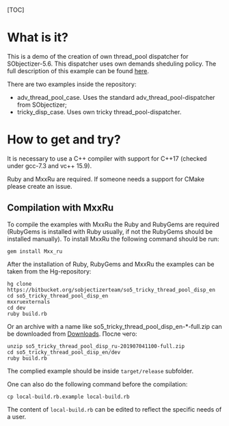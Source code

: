 [TOC]

# What is it?

This is a demo of the creation of own thread_pool dispatcher for SObjectizer-5.6.
This dispatcher uses own demands sheduling policy. The full description of this example can be found [here](https://bitbucket.org/sobjectizerteam/sobjectizer/wiki/so-5.6-docs/tutorials/tricky_thread_pool_disp/intro).

There are two examples inside the repository:

* adv_thread_pool_case. Uses the standard adv_thread_pool-dispatcher from SObjectizer;
* tricky_disp_case. Uses own tricky thread_pool-dispatcher.

# How to get and try?

It is necessary to use a C++ compiler with support for C++17 (checked under gcc-7.3 and vc++ 15.9).

Ruby and MxxRu are required. If someone needs a support for CMake please create an issue.

## Compilation with MxxRu

To compile the examples with MxxRu the Ruby and RubyGems are required (RubyGems is installed with Ruby usually, if not the RubyGems should be installed manually).
To install MxxRu the following command should be run:

~~~~~{.sh}
gem install Mxx_ru
~~~~~

After the installation of Ruby, RubyGems and MxxRu the examples can be taken from the Hg-repository:

~~~~~{.sh}
hg clone https://bitbucket.org/sobjectizerteam/so5_tricky_thread_pool_disp_en
cd so5_tricky_thread_pool_disp_en
mxxruexternals
cd dev
ruby build.rb
~~~~~

Or an archive with a name like so5_tricky_thread_pool_disp_en-*-full.zip can be downloaded from [Downloads](https://bitbucket.org/sobjectizerteam/so5_tricky_thread_pool_disp_en/downloads/). После чего:

~~~~~{.sh}
unzip so5_tricky_thread_pool_disp_ru-201907041100-full.zip
cd so5_tricky_thread_pool_disp_en/dev
ruby build.rb
~~~~~

The complied example should be inside `target/release` subfolder.

One can also do the following command before the compilation:

~~~~~{.sh}
cp local-build.rb.example local-build.rb
~~~~~

The content of `local-build.rb` can be edited to reflect the specific needs of a user.
